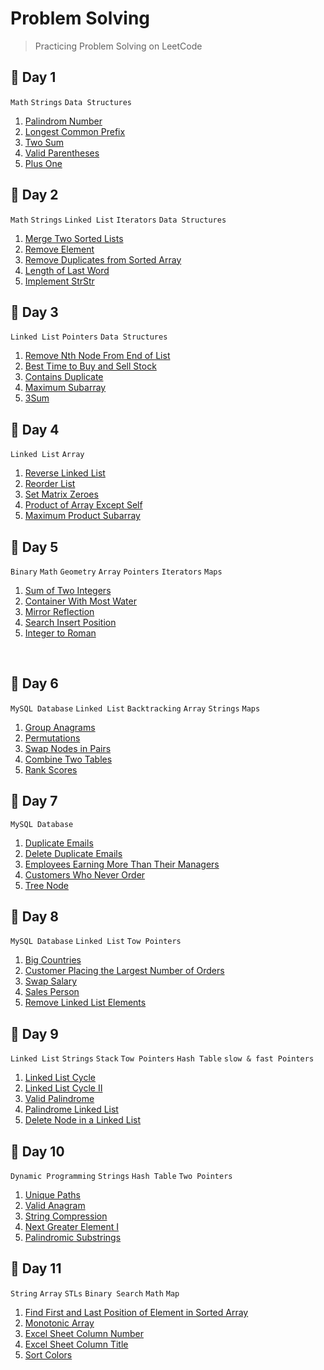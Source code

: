 # Problem Solving
> Practicing Problem Solving on LeetCode

## 🔸 Day 1
 `Math` `Strings` `Data Structures` <br>
1. [Palindrom Number](1.First_10_Days/Day_1/Palindrom_Number.cpp) <br>
2. [Longest Common Prefix](1.First_10_Days/Day_1/Longest_Common_Prefix.cpp) <br>
3. [Two Sum](1.First_10_Days/Day_1/Two_Sum.cpp) <br>
4. [Valid Parentheses](1.First_10_Days/Day_1/Valid_Parentheses.cpp) <br>
5. [Plus One](1.First_10_Days/Day_1/Plus_One.cpp) <br>

## 🔸 Day 2
 `Math` `Strings` `Linked List` `Iterators` `Data Structures` <br>
1. [Merge Two Sorted Lists](1.First_10_Days/Day_2/Merge_Two_Sorted_Lists.cpp) <br>
2. [Remove Element](1.First_10_Days/Day_2/Remove_Element.cpp) <br>
3. [Remove Duplicates from Sorted Array](1.First_10_Days/Day_2/Remove_Duplicates_from_Sorted_Array.cpp) <br>
4. [Length of Last Word](1.First_10_Days/Day_2/Length_of_Last_Word.cpp) <br>
5. [Implement StrStr](1.First_10_Days/Day_2/Implement_StrStr.cpp) <br>


## 🔸 Day 3
 `Linked List` `Pointers` `Data Structures` <br>
1. [Remove Nth Node From End of List](1.First_10_Days/Day_3/Remove_Nth_Node_From_End_of_List.cpp) <br>
2. [Best Time to Buy and Sell Stock](1.First_10_Days/Day_3/Best_Time_to_Buy_and_Sell_Stock.cpp) <br>
3. [Contains Duplicate](1.First_10_Days/Day_3/Contains_Duplicate.cpp) <br>
4. [Maximum Subarray](1.First_10_Days/Day_3/Maximum_Subarray.cpp) <br>
5. [3Sum](1.First_10_Days/Day_3/3Sum.cpp) <br>

## 🔸 Day 4
 `Linked List` `Array` <br>
1. [Reverse Linked List](1.First_10_Days/Day_4/Reverse_Linked_List.cpp) <br>
2. [Reorder List](1.First_10_Days/Day_4/Reorder_List.cpp) <br>
3. [Set Matrix Zeroes](1.First_10_Days/Day_4/Set_Matrix_Zeroes.cpp) <br>
4. [Product of Array Except Self](1.First_10_Days/Day_4/Product_of_Array_Except_Self.cpp) <br>
5. [Maximum Product Subarray](1.First_10_Days/Day_4/Maximum_Product_Subarray.cpp) <br>


## 🔸 Day 5
 `Binary` `Math` `Geometry` `Array` `Pointers` `Iterators` `Maps` <br>
1. [Sum of Two Integers](1.First_10_Days/Day_5/Sum_of_Two_Integers.cpp) <br>
2. [Container With Most Water](1.First_10_Days/Day_5/Container_With_Most_Water.cpp) <br>
3. [Mirror Reflection](1.First_10_Days/Day_5/Mirror_Reflection.cpp) <br>
4. [Search Insert Position](1.First_10_Days/Day_5/Search_Insert_Position.cpp) <br>
5. [Integer to Roman](1.First_10_Days/Day_5/Integer_to_Roman.cpp) <br>
<br>


## 🔸 Day 6
 `MySQL Database` `Linked List` `Backtracking` `Array` `Strings` `Maps` <br>
1. [Group Anagrams](1.First_10_Days/Day_6/Group_Anagrams.cpp) <br>
2. [Permutations](1.First_10_Days/Day_6/Permutations.cpp) <br>
3. [Swap Nodes in Pairs](1.First_10_Days/Day_6/Swap_Nodes_in_Pairs.cpp) <br>
4. [Combine Two Tables](1.First_10_Days/Day_6/Combine_Two_Tables.sql) <br>
5. [Rank Scores](1.First_10_Days/Day_6/Rank_Scores.sql) <br>

## 🔸 Day 7
 `MySQL Database` <br>
1. [Duplicate Emails](1.First_10_Days/Day_7/Duplicate_Emails.sql) <br>
2. [Delete Duplicate Emails](1.First_10_Days/Day_7/Delete_Duplicate_Emails.sql) <br>
3. [Employees Earning More Than Their Managers](1.First_10_Days/Day_7/Employees_Earning_More_Than_Their_Managers.sql) <br>
4. [Customers Who Never Order](1.First_10_Days/Day_7/Customers_Who_Never_Order.sql) <br>
5. [Tree Node](1.First_10_Days/Day_7/Tree_Node.sql) <br>

## 🔸 Day 8
 `MySQL Database` `Linked List` `Tow Pointers`<br>
1. [Big Countries](1.First_10_Days/Day_8/Big_Countries.sql) <br>
2. [Customer Placing the Largest Number of Orders](1.First_10_Days/Day_8/Customer_Placing_the_Largest_Number_of_Orders.sql) <br>
3. [Swap Salary](1.First_10_Days/Day_8/Swap_Salary.sql) <br>
4. [Sales Person](1.First_10_Days/Day_8/Sales_Person.sql) <br>
5. [Remove Linked List Elements](1.First_10_Days/Day_8/Remove_Linked_List_Elements.cpp) <br>

## 🔸 Day 9
 `Linked List` `Strings` `Stack` `Tow Pointers` `Hash Table` `slow & fast Pointers` <br>

1. [Linked List Cycle](1.First_10_Days/Day_9/Linked_List_Cycle.cpp) <br>
2. [Linked List Cycle II](1.First_10_Days/Day_9/Linked_List_Cycle_II.cpp) <br>
3. [Valid Palindrome](1.First_10_Days/Day_9/Valid_Palindrome.cpp) <br>
4. [Palindrome Linked List](1.First_10_Days/Day_9/Palindrome_Linked_List.cpp) <br>
5. [Delete Node in a Linked List](1.First_10_Days/Day_9/Delete_Node_in_a_Linked_List.cpp) <br>

## 🔸 Day 10
 `Dynamic Programming` `Strings` `Hash Table` `Two Pointers`

1. [Unique Paths](1.First_10_Days/Day_10/Unique_Paths.cpp) <br>
2. [Valid Anagram](1.First_10_Days/Day_10/Valid_Anagram.cpp) <br>
3. [String Compression](1.First_10_Days/Day_10/String_Compression.cpp) <br>
4. [Next Greater Element I](1.First_10_Days/Day_10/Next_Greater_Element_I.cpp) <br>
5. [Palindromic Substrings](1.First_10_Days/Day_10/Palindromic_Substrings.cpp) <br>

## 🔸 Day 11
 `String` `Array` `STLs` `Binary Search` `Math` `Map`
1. [Find First and Last Position of Element in Sorted Array](2.Second_10_Days/Day_11/Find_First_and_Last_Position_of_Element_in_Sorted_Array.cpp) <br>
2. [Monotonic Array](2.Second_10_Days/Day_11/Monotonic_Array.cpp) <br>
3. [Excel Sheet Column Number](2.Second_10_Days/Day_11/Excel_Sheet_Column_Number.cpp) <br>
4. [Excel Sheet Column Title](2.Second_10_Days/Day_11/Excel_Sheet_Column_Title.cpp) <br>
5. [Sort Colors](2.Second_10_Days/Day_11/Sort_Colors.cpp) <br>

